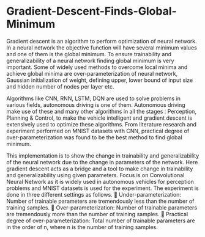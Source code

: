 # Gradient-Descent-Finds-Global-Minimum

Gradient descent is an algorithm to perform optimization
of neural network. In a neural network the objective
function will have several minimum values and one of them is the
global minimum. To ensure trainability and generalizability of a
neural network finding global minimum is very important. Some
of widely used methods to overcome local minima and achieve
global minima are over-parameterization of neural network,
Gaussian initialization of weight, defining upper, lower bound
of input size and hidden number of nodes per layer etc.

Algorithms like CNN, RNN, LSTM, DQN are used to solve
problems in various fields, autonomous driving is one of them.
Autonomous driving make use of these and many other algorithms
in all the stages : Perception, Planning & Control, to
make the vehicle intelligent and gradient descent is extensively
used to optimize these algorithms. From literature research and
experiment performed on MNIST datasets with CNN, practical
degree of over-parameterization was found to be the best method
to find global minimum.

This implementation is to show the change in trainability
and generalizability of the neural network due to the change
in parameters of the network. Here gradient descent acts as
a bridge and a tool to make change in trainability and generalizability
using given parameters. Focus is on Convolutional
Neural Network as it is widely used in autonomous vehicles
for perception problems and MNIST datasets is used for the
experiment. The experiment is done in three different settings
as follows.
 Under-parameterization: Number of trainable parameters
are tremendously less than the number of training samples.
 Over-parameterization: Number of trainable parameters
are tremendously more than the number of training samples.
 Practical degree of over-parameterization: Total number
of trainable parameters are in the order of n, where n is
the number of training samples.
